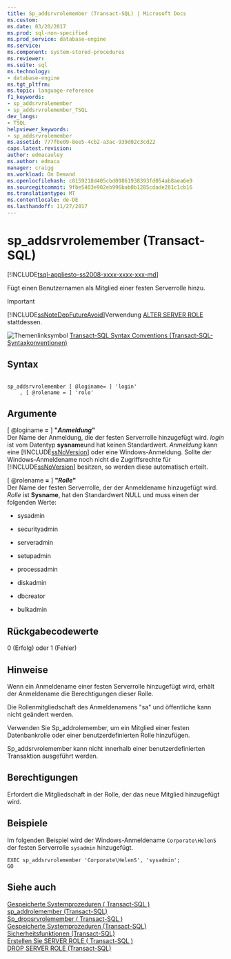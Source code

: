 ```yaml
---
title: Sp_addsrvrolemember (Transact-SQL) | Microsoft Docs
ms.custom: 
ms.date: 03/20/2017
ms.prod: sql-non-specified
ms.prod_service: database-engine
ms.service: 
ms.component: system-stored-procedures
ms.reviewer: 
ms.suite: sql
ms.technology:
- database-engine
ms.tgt_pltfrm: 
ms.topic: language-reference
f1_keywords:
- sp_addsrvrolemember
- sp_addsrvrolemember_TSQL
dev_langs:
- TSQL
helpviewer_keywords:
- sp_addsrvrolemember
ms.assetid: 777f0e09-8ee5-4cb2-a3ac-939d02c3cd22
caps.latest.revision: 
author: edmacauley
ms.author: edmaca
manager: craigg
ms.workload: On Demand
ms.openlocfilehash: c8159218d405cbd09861938393fd054ab8aea6e9
ms.sourcegitcommit: 9fbe5403e902eb996bab0b1285cdade281c1cb16
ms.translationtype: MT
ms.contentlocale: de-DE
ms.lasthandoff: 11/27/2017
---
```

# <a name="spaddsrvrolemember-transact-sql"></a>sp_addsrvrolemember (Transact-SQL)
[!INCLUDE[tsql-appliesto-ss2008-xxxx-xxxx-xxx-md](../../includes/tsql-appliesto-ss2008-xxxx-xxxx-xxx-md.md)]

  Fügt einen Benutzernamen als Mitglied einer festen Serverrolle hinzu.  
  
> [!IMPORTANT]  
>  [!INCLUDE[ssNoteDepFutureAvoid](../../includes/ssnotedepfutureavoid-md.md)]Verwendung [ALTER SERVER ROLE](../../t-sql/statements/alter-server-role-transact-sql.md) stattdessen.  
  
 ![Themenlinksymbol](../../database-engine/configure-windows/media/topic-link.gif "Topic link icon") [Transact-SQL Syntax Conventions (Transact-SQL-Syntaxkonventionen)](../../t-sql/language-elements/transact-sql-syntax-conventions-transact-sql.md)  
  
## <a name="syntax"></a>Syntax  
  
```  
  
sp_addsrvrolemember [ @loginame= ] 'login'   
    , [ @rolename = ] 'role'  
```  
  
## <a name="arguments"></a>Argumente  
 [ @loginame  **=**  ] **"***Anmeldung***"**  
 Der Name der Anmeldung, die der festen Serverrolle hinzugefügt wird. *login* ist vom Datentyp **sysname**und hat keinen Standardwert. *Anmeldung* kann eine [!INCLUDE[ssNoVersion](../../includes/ssnoversion-md.md)] oder eine Windows-Anmeldung. Sollte der Windows-Anmeldename noch nicht die Zugriffsrechte für [!INCLUDE[ssNoVersion](../../includes/ssnoversion-md.md)] besitzen, so werden diese automatisch erteilt.  
  
 [ @rolename  **=**  ] **"***Rolle***"**  
 Der Name der festen Serverrolle, der der Anmeldename hinzugefügt wird. *Rolle* ist **Sysname**, hat den Standardwert NULL und muss einen der folgenden Werte:  
  
-   sysadmin  
  
-   securityadmin  
  
-   serveradmin  
  
-   setupadmin  
  
-   processadmin  
  
-   diskadmin  
  
-   dbcreator  
  
-   bulkadmin  

## <a name="return-code-values"></a>Rückgabecodewerte  
 0 (Erfolg) oder 1 (Fehler)  
  
## <a name="remarks"></a>Hinweise  
 Wenn ein Anmeldename einer festen Serverrolle hinzugefügt wird, erhält der Anmeldename die Berechtigungen dieser Rolle.  
  
 Die Rollenmitgliedschaft des Anmeldenamens "sa" und öffentliche kann nicht geändert werden.  
  
 Verwenden Sie Sp_addrolemember, um ein Mitglied einer festen Datenbankrolle oder einer benutzerdefinierten Rolle hinzufügen.  
  
 Sp_addsrvrolemember kann nicht innerhalb einer benutzerdefinierten Transaktion ausgeführt werden.  
  
## <a name="permissions"></a>Berechtigungen  
 Erfordert die Mitgliedschaft in der Rolle, der das neue Mitglied hinzugefügt wird.  
  
## <a name="examples"></a>Beispiele  
 Im folgenden Beispiel wird der Windows-Anmeldename `Corporate\HelenS` der festen Serverrolle `sysadmin` hinzugefügt.  
  
```  
EXEC sp_addsrvrolemember 'Corporate\HelenS', 'sysadmin';  
GO  
```  
  
## <a name="see-also"></a>Siehe auch  
 [Gespeicherte Systemprozeduren &#40; Transact-SQL &#41;](../../relational-databases/system-stored-procedures/security-stored-procedures-transact-sql.md)   
 [sp_addrolemember &#40;Transact-SQL&#41;](../../relational-databases/system-stored-procedures/sp-addrolemember-transact-sql.md)   
 [Sp_dropsrvrolemember &#40; Transact-SQL &#41;](../../relational-databases/system-stored-procedures/sp-dropsrvrolemember-transact-sql.md)   
 [Gespeicherte Systemprozeduren &#40;Transact-SQL&#41;](../../relational-databases/system-stored-procedures/system-stored-procedures-transact-sql.md)   
 [Sicherheitsfunktionen &#40;Transact-SQL&#41;](../../t-sql/functions/security-functions-transact-sql.md)   
 [Erstellen Sie SERVER ROLE &#40; Transact-SQL &#41;](../../t-sql/statements/create-server-role-transact-sql.md)   
 [DROP SERVER ROLE &#40;Transact-SQL&#41;](../../t-sql/statements/drop-server-role-transact-sql.md)  
  
  
